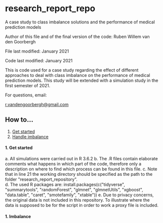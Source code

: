 # research_report_repo
 A case study to class imbalance solutions and the performance of medical prediction models

Author of this file and of the final version of the code: Ruben Willem van den Goorbergh

File last modified: January 2021

Code last modified: January 2021

This is code used for a case study regarding the effect of different approaches to deal with class imbalance on the performance of medical prediction models. This study will be extended with a simulation study in the first semester of 2021.



For questions, email:

r.vandengoorbergh@gmail.com

## How to...
1. [Get started](#start)
1. [Handle imbalance](#imbalance)

#### 1. Get started <a name="start"></a>
a. All simulations were carried out in R 3.6.2
b. The .R files contain elaborate comments what happens in which part of the code, therefore only a description on where to find which process can be found in this file.
c. Note that in line 21 the working directory should be specified as the path to the folder "research_report_repository".  
d. The used R packages are: install.packages(c("tidyverse", "summarytools", "randomForest", "glmnet", "glmnetUtils", "xgboost", "data.table", "caret", "smotefamily", "xtable")) 
e. Due to privacy concerns, the original data is not included in this repository. To illustrate where the data is supposed to be for the script in order to work a proxy file is included.

#### 1. Imbalance <a name="imbalance"></a>
